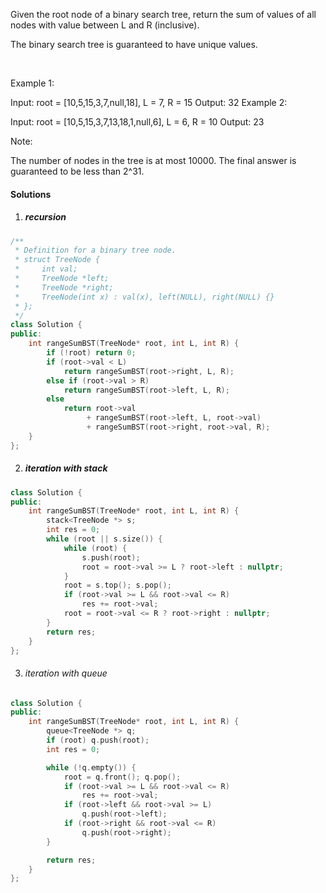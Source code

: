 Given the root node of a binary search tree, return the sum of values of all nodes with value between L and R (inclusive).

The binary search tree is guaranteed to have unique values.

 

Example 1:

Input: root = [10,5,15,3,7,null,18], L = 7, R = 15
Output: 32
Example 2:

Input: root = [10,5,15,3,7,13,18,1,null,6], L = 6, R = 10
Output: 23
 

Note:

The number of nodes in the tree is at most 10000.
The final answer is guaranteed to be less than 2^31.

#### Solutions

1. ##### recursion

```c++
/**
 * Definition for a binary tree node.
 * struct TreeNode {
 *     int val;
 *     TreeNode *left;
 *     TreeNode *right;
 *     TreeNode(int x) : val(x), left(NULL), right(NULL) {}
 * };
 */
class Solution {
public:
    int rangeSumBST(TreeNode* root, int L, int R) {
        if (!root) return 0;
        if (root->val < L)
            return rangeSumBST(root->right, L, R);
        else if (root->val > R)
            return rangeSumBST(root->left, L, R);
        else
            return root->val 
                 + rangeSumBST(root->left, L, root->val) 
                 + rangeSumBST(root->right, root->val, R);
    }
};
```

2. ##### iteration with stack

```c++
class Solution {
public:
    int rangeSumBST(TreeNode* root, int L, int R) {
        stack<TreeNode *> s;
        int res = 0;
        while (root || s.size()) {
            while (root) {
                s.push(root);
                root = root->val >= L ? root->left : nullptr;
            }
            root = s.top(); s.pop();
            if (root->val >= L && root->val <= R)
                res += root->val;
            root = root->val <= R ? root->right : nullptr;
        }
        return res;
    }
};
```

3. ###### iteration with queue

```c++
class Solution {
public:
    int rangeSumBST(TreeNode* root, int L, int R) {
        queue<TreeNode *> q;
        if (root) q.push(root);
        int res = 0;

        while (!q.empty()) {
            root = q.front(); q.pop();
            if (root->val >= L && root->val <= R)
                res += root->val;
            if (root->left && root->val >= L)
                q.push(root->left);
            if (root->right && root->val <= R)
                q.push(root->right);
        }

        return res;
    }
};
```